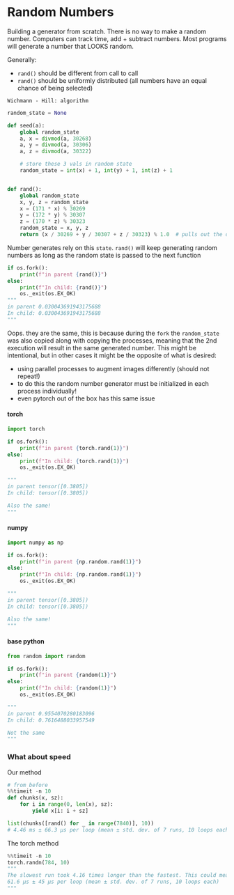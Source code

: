 # Random Numbers

Building a generator from scratch. There is no way to make a random number. Computers can track time, add + subtract numbers.  Most programs will generate a number that LOOKS random.

Generally:

- `rand()` should be different from call to call
- `rand()` should be uniformly distributed (all numbers have an equal chance of being selected)


`Wichmann - Hill: algorithm`


```python
random_state = None

def seed(a):
    global random_state
    a, x = divmod(a, 30268)
    a, y = divmod(a, 30306)
    a, z = divmod(a, 30322)

    # store these 3 vals in random state
    random_state = int(x) + 1, int(y) + 1, int(z) + 1


def rand():
    global random_state
    x, y, z = random_state
    x = (171 * x) % 30269
    y = (172 * y) % 30307
    z = (170 * z) % 30323
    random_state = x, y, z
    return (x / 30269 + y / 30307 + z / 30323) % 1.0  # pulls out the decimal part
```

Number generates rely on this `state`. `rand()` will keep generating random numbers as long as the random state is passed to the next function

```python
if os.fork():
    print(f"in parent {rand()}")
else:
    print(f"In child: {rand()}")
    os._exit(os.EX_OK)
"""
in parent 0.030043691943175688
In child: 0.030043691943175688
"""
```

Oops. they are the same, this is because during the `fork` the `random_state` was also copied along with copying the processes, meaning that the 2nd execution will result in the same generated number. This might be intentional, but in other cases it might be the opposite of what is desired:

- using parallel processes to augment images differently (should not repeat!)
- to do this the random number generator must be initialized in each process individually!
- even pytorch out of the box has this same issue

#### torch

```python
import torch

if os.fork():
    print(f"in parent {torch.rand(1)}")
else:
    print(f"In child: {torch.rand(1)}")
    os._exit(os.EX_OK)

"""
in parent tensor([0.3805])
In child: tensor([0.3805])

Also the same!
"""
```

#### numpy

```python
import numpy as np

if os.fork():
    print(f"in parent {np.random.rand(1)}")
else:
    print(f"In child: {np.random.rand(1)}")
    os._exit(os.EX_OK)

"""
in parent tensor([0.3805])
In child: tensor([0.3805])

Also the same!
"""
```

#### base python

```python
from random import random

if os.fork():
    print(f"in parent {random(1)}")
else:
    print(f"In child: {random(1)}")
    os._exit(os.EX_OK)

"""
in parent 0.9554070280183096
In child: 0.7616488033957549

Not the same
"""
```

### What about speed


Our method

```python
# from before
%%timeit -n 10
def chunks(x, sz):
    for i in range(0, len(x), sz):
        yield x[i: i + sz]

list(chunks([rand() for _ in range(7840)], 10))
# 4.46 ms ± 66.3 µs per loop (mean ± std. dev. of 7 runs, 10 loops each)
```

The torch method

```python
%%timeit -n 10
torch.randn(784, 10)
"""
The slowest run took 4.16 times longer than the fastest. This could mean that an intermediate result is being cached.
61.6 µs ± 45 µs per loop (mean ± std. dev. of 7 runs, 10 loops each)
"""
```
